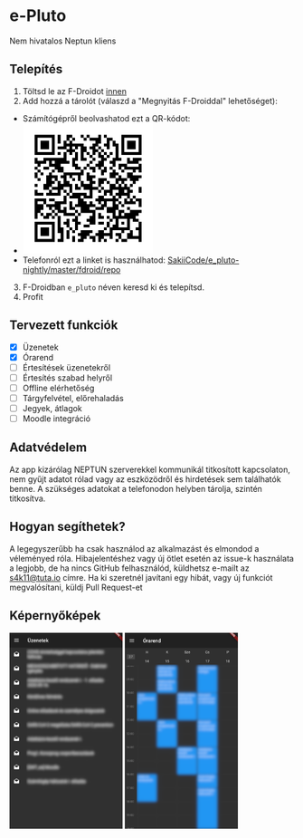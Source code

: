 # e-Pluto

Nem hivatalos Neptun kliens

## Telepítés

1. Töltsd le az F-Droidot [innen](https://f-droid.org/hu/)
2. Add hozzá a tárolót (válaszd a "Megnyitás F-Droiddal" lehetőséget):
  * Számítógépről beolvashatod ezt a QR-kódot:
  * <img src="https://raw.githubusercontent.com/SakiiCode/e_pluto-nightly/master/icon.png" width="230"/>
  * Telefonról ezt a linket is használhatod: [SakiiCode/e_pluto-nightly/master/fdroid/repo](https://raw.githubusercontent.com/SakiiCode/e_pluto-nightly/master/fdroid/repo)
3. F-Droidban `e_pluto` néven keresd ki és telepítsd.
4. Profit


## Tervezett funkciók

- [x] Üzenetek
- [x] Órarend
- [ ] Értesítések üzenetekről
- [ ] Értesítés szabad helyről
- [ ] Offline elérhetőség
- [ ] Tárgyfelvétel, előrehaladás
- [ ] Jegyek, átlagok
- [ ] Moodle integráció

## Adatvédelem
Az app kizárólag NEPTUN szerverekkel kommunikál titkosított kapcsolaton, nem gyűjt adatot rólad vagy az eszközödről és hirdetések sem találhatók benne. A szükséges adatokat a telefonodon helyben tárolja, szintén titkosítva.

## Hogyan segíthetek?
A legegyszerűbb ha csak használod az alkalmazást és elmondod a véleményed róla. Hibajelentéshez vagy új ötlet esetén az issue-k használata a legjobb, de ha nincs GitHub felhasználód, küldhetsz e-mailt az s4k11@tuta.io címre. Ha ki szeretnél javítani egy hibát, vagy új funkciót megvalósítani, küldj Pull Request-et

## Képernyőképek
<img src="https://raw.githubusercontent.com/SakiiCode/e_pluto/assets/msg.png" width="200" alt="messages"/> <img src="https://raw.githubusercontent.com/SakiiCode/e_pluto/assets/timetable.png" width="200" alt="timetable"/>
